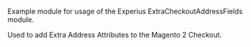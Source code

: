 Example module for usage of the Experius ExtraCheckoutAddressFields module.

Used to add Extra Address Attributes to the Magento 2 Checkout.